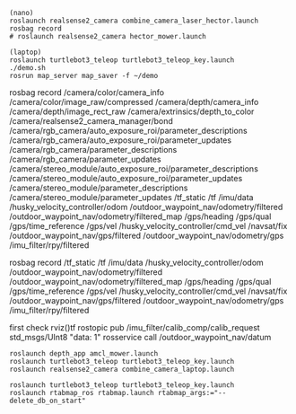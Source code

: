 ```
(nano)
roslaunch realsense2_camera combine_camera_laser_hector.launch
rosbag record
# roslaunch realsense2_camera hector_mower.launch

(laptop)
roslaunch turtlebot3_teleop turtlebot3_teleop_key.launch
./demo.sh
rosrun map_server map_saver -f ~/demo
```

rosbag record /camera/color/camera_info /camera/color/image_raw/compressed /camera/depth/camera_info /camera/depth/image_rect_raw /camera/extrinsics/depth_to_color /camera/realsense2_camera_manager/bond /camera/rgb_camera/auto_exposure_roi/parameter_descriptions /camera/rgb_camera/auto_exposure_roi/parameter_updates /camera/rgb_camera/parameter_descriptions /camera/rgb_camera/parameter_updates /camera/stereo_module/auto_exposure_roi/parameter_descriptions /camera/stereo_module/auto_exposure_roi/parameter_updates /camera/stereo_module/parameter_descriptions /camera/stereo_module/parameter_updates /tf_static /tf /imu/data /husky_velocity_controller/odom /outdoor_waypoint_nav/odometry/filtered /outdoor_waypoint_nav/odometry/filtered_map /gps/heading /gps/qual /gps/time_reference /gps/vel /husky_velocity_controller/cmd_vel /navsat/fix /outdoor_waypoint_nav/gps/filtered /outdoor_waypoint_nav/odometry/gps /imu_filter/rpy/filtered

rosbag record /tf_static /tf /imu/data /husky_velocity_controller/odom /outdoor_waypoint_nav/odometry/filtered /outdoor_waypoint_nav/odometry/filtered_map /gps/heading /gps/qual /gps/time_reference /gps/vel /husky_velocity_controller/cmd_vel /navsat/fix /outdoor_waypoint_nav/gps/filtered /outdoor_waypoint_nav/odometry/gps /imu_filter/rpy/filtered

first check rviz()tf
rostopic pub /imu_filter/calib_comp/calib_request std_msgs/UInt8 "data: 1"
rosservice call /outdoor_waypoint_nav/datum


```
roslaunch depth_app amcl_mower.launch
roslaunch turtlebot3_teleop turtlebot3_teleop_key.launch
roslaunch realsense2_camera combine_camera_laptop.launch
```

```
roslaunch turtlebot3_teleop turtlebot3_teleop_key.launch
roslaunch rtabmap_ros rtabmap.launch rtabmap_args:="--delete_db_on_start"
```

